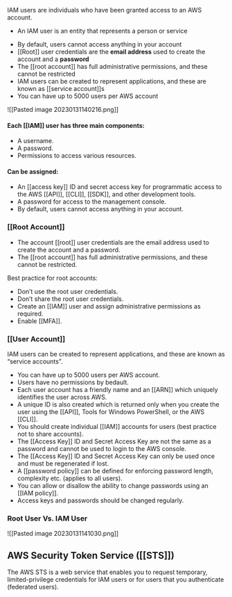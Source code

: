 IAM users are individuals who have been granted access to an AWS account.
*   An IAM user is an entity that represents a person or service
-   By default, users cannot access anything in your account
-   [[Root]] user credentials are the **email address** used to create the account and a **password**
-   The [[root account]] has full administrative permissions, and these cannot be restricted
-   IAM users can be created to represent applications, and these are known as [[service account]]s
-   You can have up to 5000 users per AWS account

![[Pasted image 20230131140216.png]]

#### Each [[IAM]] user has three main components:
-   A username.
-   A password.
-   Permissions to access various resources.

#### Can be assigned:
-   An [[access key]] ID and secret access key for programmatic access to the AWS [[API]], [[CLI]], [[SDK]], and other development tools.
-   A password for access to the management console.
-   By default, users cannot access anything in your account.

### [[Root Account]]
*  The account [[root]] user credentials are the email address used to create the account and a password.
*  The [[root account]] has full administrative permissions, and these cannot be restricted.

Best practice for root accounts:
-   Don’t use the root user credentials.
-   Don’t share the root user credentials.
-   Create an [[IAM]] user and assign administrative permissions as required.
-   Enable [[MFA]].

### [[User Account]]
IAM users can be created to represent applications, and these are known as “service accounts”.
*   You can have up to 5000 users per AWS account.
*   Users have no permissions by bedault.
*   Each user account has a friendly name and an [[ARN]] which uniquely identifies the user across AWS.
*   A unique ID is also created which is returned only when you create the user using the [[API]], Tools for Windows PowerShell, or the AWS [[CLI]].
*   You should create individual [[IAM]] accounts for users (best practice not to share accounts).
*   The [[Access Key]] ID and Secret Access Key are not the same as a password and cannot be used to login to the AWS console.
*   The [[Access Key]] ID and Secret Access Key can only be used once and must be regenerated if lost.
*   A [[password policy]] can be defined for enforcing password length, complexity etc. (applies to all users).
*   You can allow or disallow the ability to change passwords using an [[IAM policy]].
*   Access keys and passwords should be changed regularly.

### Root User Vs. IAM User

![[Pasted image 20230131141030.png]]

## AWS Security Token Service ([[STS]])

The AWS STS is a web service that enables you to request temporary, limited-privilege credentials for IAM users or for users that you authenticate (federated users).